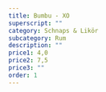 ```yaml
---
title: Bumbu - XO
superscript: ""
category: Schnaps & Likör
subcategory: Rum
description: ""
price1: 4,0
price2: 7,5
price3: ""
order: 1
---
```

